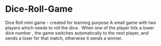 # Dice-Roll-Game
Dice Roll mini game - created for learning purpose
A small game with two players which needs to roll the dice . When one of the player hits a lower dice number , the game switches automatically to the next player, and sends a loser for that match, otherwise it sends a winner.
